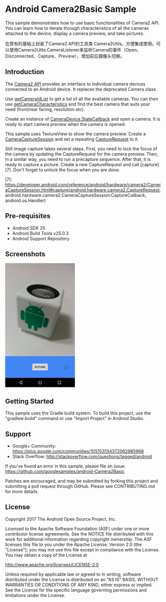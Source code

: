 
Android Camera2Basic Sample
===================================

This sample demonstrates how to use basic functionalities of Camera2
API. You can learn how to iterate through characteristics of all the
cameras attached to the device, display a camera preview, and take
pictures.

在原有的基础上封装了Camera2 API的工具类 Camera2Utils。方便集成使用。可以使用Camera2Utils.CameraListener来监听Camera的事件（Open、Disconnected、Capture、Preview），增加前后摄像头切换。

Introduction
------------

The [Camera2 API][1] provides an interface to individual camera
devices connected to an Android device. It replaces the deprecated
Camera class.

Use [getCameraIdList][2] to get a list of all the available
cameras. You can then use [getCameraCharacteristics][3] and find the
best camera that suits your need (front/rear facing, resolution etc).

Create an instance of [CameraDevice.StateCallback][4] and open a
camera. It is ready to start camera preview when the camera is opened.

This sample uses TextureView to show the camera preview. Create a
[CameraCaptureSession][5] and set a repeating [CaptureRequest][6] to it.

Still image capture takes several steps. First, you need to lock the
focus of the camera by updating the CaptureRequest for the camera
preview. Then, in a similar way, you need to run a precapture
sequence. After that, it is ready to capture a picture. Create a new
CaptureRequest and call [capture][7]. Don't forget to unlock the focus
when you are done.

[1]: https://developer.android.com/reference/android/hardware/camera2/package-summary.html
[2]: https://developer.android.com/reference/android/hardware/camera2/CameraManager.html#getCameraIdList()
[3]: https://developer.android.com/reference/android/hardware/camera2/CameraManager.html#getCameraCharacteristics(java.lang.String)
[4]: https://developer.android.com/reference/android/hardware/camera2/CameraDevice.StateCallback.html
[5]: https://developer.android.com/reference/android/hardware/camera2/CameraCaptureSession.html
[6]: https://developer.android.com/reference/android/hardware/camera2/CaptureRequest.html
[7]: https://developer.android.com/reference/android/hardware/camera2/CameraCaptureSession.html#capture(android.hardware.camera2.CaptureRequest, android.hardware.camera2.CameraCaptureSession.CaptureCallback, android.os.Handler)

Pre-requisites
--------------

- Android SDK 25
- Android Build Tools v25.0.3
- Android Support Repository

Screenshots
-------------

<img src="screenshots/main.png" height="400" alt="Screenshot"/> 

Getting Started
---------------

This sample uses the Gradle build system. To build this project, use the
"gradlew build" command or use "Import Project" in Android Studio.

Support
-------

- Google+ Community: https://plus.google.com/communities/105153134372062985968
- Stack Overflow: http://stackoverflow.com/questions/tagged/android

If you've found an error in this sample, please file an issue:
https://github.com/googlesamples/android-Camera2Basic

Patches are encouraged, and may be submitted by forking this project and
submitting a pull request through GitHub. Please see CONTRIBUTING.md for more details.

License
-------

Copyright 2017 The Android Open Source Project, Inc.

Licensed to the Apache Software Foundation (ASF) under one or more contributor
license agreements.  See the NOTICE file distributed with this work for
additional information regarding copyright ownership.  The ASF licenses this
file to you under the Apache License, Version 2.0 (the "License"); you may not
use this file except in compliance with the License.  You may obtain a copy of
the License at

http://www.apache.org/licenses/LICENSE-2.0

Unless required by applicable law or agreed to in writing, software
distributed under the License is distributed on an "AS IS" BASIS, WITHOUT
WARRANTIES OR CONDITIONS OF ANY KIND, either express or implied.  See the
License for the specific language governing permissions and limitations under
the License.
